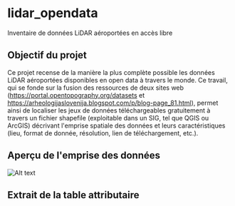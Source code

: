# lidar_opendata
Inventaire de données LiDAR aéroportées en accès libre

## Objectif du projet
Ce projet recense de la manière la plus complète possible les données LiDAR aéroportées disponibles en open data à travers le monde. Ce travail, qui se fonde sur la fusion des ressources de deux sites web (https://portal.opentopography.org/datasets et https://arheologijaslovenija.blogspot.com/p/blog-page_81.html), permet ainsi de localiser les jeux de données téléchargeables gratuitement à travers un fichier shapefile (exploitable dans un SIG, tel que QGIS ou ArcGIS) décrivant l'emprise spatiale des données et leurs caractéristiques (lieu, format de donnée, résolution, lien de téléchargement, etc.).

## Aperçu de l'emprise des données

![Alt text](rdmato33/lidar_opendata/figures/emprise.jpg?raw=true "Optional Title")

## Extrait de la table attributaire
